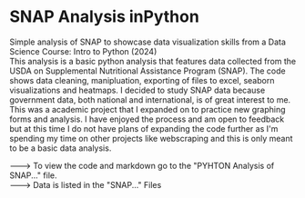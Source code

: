 # SNAP Analysis inPython
Simple analysis of SNAP to showcase data visualization skills from a Data Science Course: Intro to Python (2024) 
<br>
This analysis is a basic python analysis that features data collected from the USDA on Supplemental Nutritional Assistance Program (SNAP). The code shows data cleaning, manipluation, exporting of files to excel, seaborn visualizations and heatmaps. I decided to study SNAP data because government data, both national and international, is of great interest to me. This was a academic project that I expanded on to practice new graphing forms and analysis. I have enjoyed the process and am open to feedback but at this time I do not have plans of expanding the code further as I'm spending my time on other projects like webscraping and this is only meant to be a basic data analysis.
<br>

🡒 To view the code and markdown go to the "PYHTON Analysis of SNAP..." file. 
<br>
🡒 Data is listed in the "SNAP..." Files
